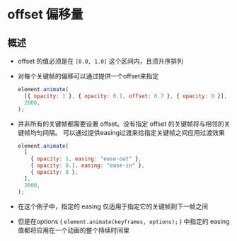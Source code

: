 # offset 偏移量

## 概述

+ offset 的值必须是在 `[0.0, 1.0]` 这个区间内，且须升序排列
+ 对每个关键帧的偏移可以通过提供一个offset来指定

  ```js
  element.animate(
    [{ opacity: 1 }, { opacity: 0.1, offset: 0.7 }, { opacity: 0 }],
    2000,
  );
  ```

+ 并非所有的关键帧都需要设置 offset。没有指定 offset 的关键帧将与相邻的关键帧均匀间隔。 可以通过提供easing过渡来给指定关键帧之间应用过渡效果

  ```js
  element.animate(
    [
      { opacity: 1, easing: "ease-out" },
      { opacity: 0.1, easing: "ease-in" },
      { opacity: 0 },
    ],
    2000,
  );
  ```

+ 在这个例子中，指定的 easing 仅适用于指定它的关键帧到下一帧之间
+ 但是在options ( `element.animate(keyframes, options);` ) 中指定的 easing 值都将应用在一个动画的整个持续时间里

